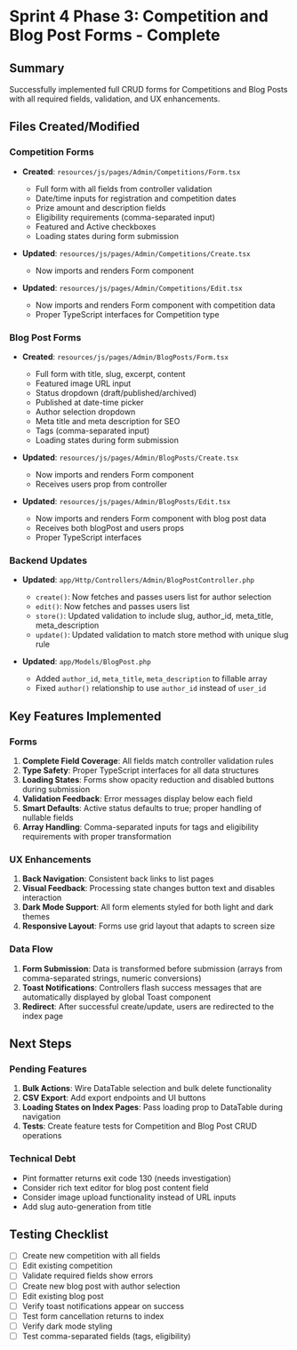 # Sprint 4 Phase 3: Competition and Blog Post Forms - Complete

## Summary
Successfully implemented full CRUD forms for Competitions and Blog Posts with all required fields, validation, and UX enhancements.

## Files Created/Modified

### Competition Forms
- **Created**: `resources/js/pages/Admin/Competitions/Form.tsx`
  - Full form with all fields from controller validation
  - Date/time inputs for registration and competition dates
  - Prize amount and description fields
  - Eligibility requirements (comma-separated input)
  - Featured and Active checkboxes
  - Loading states during form submission
  
- **Updated**: `resources/js/pages/Admin/Competitions/Create.tsx`
  - Now imports and renders Form component
  
- **Updated**: `resources/js/pages/Admin/Competitions/Edit.tsx`
  - Now imports and renders Form component with competition data
  - Proper TypeScript interfaces for Competition type

### Blog Post Forms
- **Created**: `resources/js/pages/Admin/BlogPosts/Form.tsx`
  - Full form with title, slug, excerpt, content
  - Featured image URL input
  - Status dropdown (draft/published/archived)
  - Published at date-time picker
  - Author selection dropdown
  - Meta title and meta description for SEO
  - Tags (comma-separated input)
  - Loading states during form submission

- **Updated**: `resources/js/pages/Admin/BlogPosts/Create.tsx`
  - Now imports and renders Form component
  - Receives users prop from controller

- **Updated**: `resources/js/pages/Admin/BlogPosts/Edit.tsx`
  - Now imports and renders Form component with blog post data
  - Receives both blogPost and users props
  - Proper TypeScript interfaces

### Backend Updates
- **Updated**: `app/Http/Controllers/Admin/BlogPostController.php`
  - `create()`: Now fetches and passes users list for author selection
  - `edit()`: Now fetches and passes users list
  - `store()`: Updated validation to include slug, author_id, meta_title, meta_description
  - `update()`: Updated validation to match store method with unique slug rule

- **Updated**: `app/Models/BlogPost.php`
  - Added `author_id`, `meta_title`, `meta_description` to fillable array
  - Fixed `author()` relationship to use `author_id` instead of `user_id`

## Key Features Implemented

### Forms
1. **Complete Field Coverage**: All fields match controller validation rules
2. **Type Safety**: Proper TypeScript interfaces for all data structures
3. **Loading States**: Forms show opacity reduction and disabled buttons during submission
4. **Validation Feedback**: Error messages display below each field
5. **Smart Defaults**: Active status defaults to true; proper handling of nullable fields
6. **Array Handling**: Comma-separated inputs for tags and eligibility requirements with proper transformation

### UX Enhancements
1. **Back Navigation**: Consistent back links to list pages
2. **Visual Feedback**: Processing state changes button text and disables interaction
3. **Dark Mode Support**: All form elements styled for both light and dark themes
4. **Responsive Layout**: Forms use grid layout that adapts to screen size

### Data Flow
1. **Form Submission**: Data is transformed before submission (arrays from comma-separated strings, numeric conversions)
2. **Toast Notifications**: Controllers flash success messages that are automatically displayed by global Toast component
3. **Redirect**: After successful create/update, users are redirected to the index page

## Next Steps

### Pending Features
1. **Bulk Actions**: Wire DataTable selection and bulk delete functionality
2. **CSV Export**: Add export endpoints and UI buttons
3. **Loading States on Index Pages**: Pass loading prop to DataTable during navigation
4. **Tests**: Create feature tests for Competition and Blog Post CRUD operations

### Technical Debt
- Pint formatter returns exit code 130 (needs investigation)
- Consider rich text editor for blog post content field
- Consider image upload functionality instead of URL inputs
- Add slug auto-generation from title

## Testing Checklist
- [ ] Create new competition with all fields
- [ ] Edit existing competition
- [ ] Validate required fields show errors
- [ ] Create new blog post with author selection
- [ ] Edit existing blog post
- [ ] Verify toast notifications appear on success
- [ ] Test form cancellation returns to index
- [ ] Verify dark mode styling
- [ ] Test comma-separated fields (tags, eligibility)
